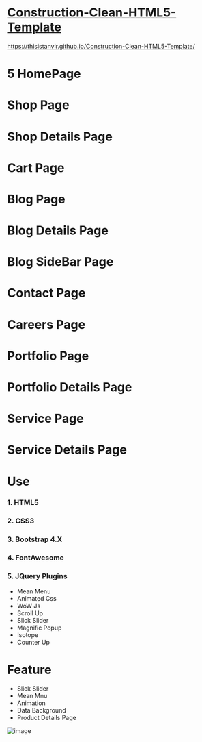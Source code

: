 # [Construction-Clean-HTML5-Template](https://thisistanvir.github.io/Construction-Clean-HTML5-Template/)
https://thisistanvir.github.io/Construction-Clean-HTML5-Template/

# 5 HomePage
# Shop Page
# Shop Details Page
# Cart Page
# Blog Page
# Blog Details Page
# Blog SideBar Page
# Contact Page
# Careers Page
# Portfolio Page
# Portfolio Details Page
# Service Page
# Service Details Page

# Use
### 1. HTML5
### 2. CSS3
### 3. Bootstrap 4.X
### 4. FontAwesome
### 5. JQuery Plugins
   * Mean Menu
   * Animated Css
   * WoW Js
   * Scroll Up
   * Slick Slider
   * Magnific Popup
   * Isotope
   * Counter Up
   
# Feature
   * Slick Slider
   * Mean Mnu
   * Animation
   * Data Background
   * Product Details Page
   
   
![image](https://user-images.githubusercontent.com/56197895/80626340-1ca88d80-8a70-11ea-94ad-b71e3993735f.png)
